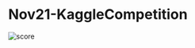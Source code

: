 # Nov21-KaggleCompetition
![score](https://user-images.githubusercontent.com/74369888/144709782-26c3eab0-078c-4c06-9122-6514fb665522.JPG)
